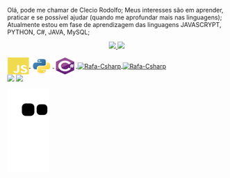 Olá, pode me chamar de Clecio Rodolfo;
Meus interesses são em aprender, praticar e se possível ajudar (quando me aprofundar mais nas linguagens);
Atualmente estou em fase de aprendizagem das linguagens JAVASCRYPT, PYTHON, C#, JAVA, MySQL;

<div align="center">
 <a href="https://github.com/clecior">
  <img height="180em" src="https://github-readme-stats.vercel.app/api?username=clecior&show_icons=true&theme=dracula&include_all_commits=true&count_private=true"/>
  <img height="180em" src="https://github-readme-stats.vercel.app/api/top-langs/?username=clecior&layout=compact&langs_count=7&theme=dracula"/>
</div>
  
  <div style="display: inline_block"><br>
  <img align="center" alt="Rafa-Js" height="40" width="50" src="https://raw.githubusercontent.com/devicons/devicon/master/icons/javascript/javascript-plain.svg">
  <img align="center" alt="Rafa-Python" height="40" width="50" src="https://raw.githubusercontent.com/devicons/devicon/master/icons/python/python-original.svg">
  <img align="center" alt="Rafa-Csharp" height="40" width="50" src="https://raw.githubusercontent.com/devicons/devicon/master/icons/csharp/csharp-original.svg">
  <img align="center" alt="Rafa-Csharp" height="40" width="50" src="https://cdn.jsdelivr.net/gh/devicons/devicon/icons/java/java-original.svg" />
  <img align="center" alt="Rafa-Csharp" height="40" width="50" src="https://cdn.jsdelivr.net/gh/devicons/devicon/icons/mysql/mysql-original-wordmark.svg" />
  </div> 
<div>
  <a href = "mailto:cleciorodolfo@gmail.com"><img src="https://img.shields.io/badge/-Gmail-%23333?style=for-the-badge&logo=gmail&logoColor=white" target="_blank"></a>
  <a href="https://www.linkedin.com/in/clecio-rodolfo-costa-silva-aa540b212/" target="_blank"><img src="https://img.shields.io/badge/-LinkedIn-%230077B5?style=for-the-badge&logo=linkedin&logoColor=white" target="_blank"></a>
  
  ![Snake animation](https://github.com/rafaballerini/rafaballerini/blob/output/github-contribution-grid-snake.svg)
</div>

    
<!---
CLECIOR/CLECIOR is a ✨ special ✨ repository because its `README.md` (this file) appears on your GitHub profile.
You can click the Preview link to take a look at your changes.
--->
